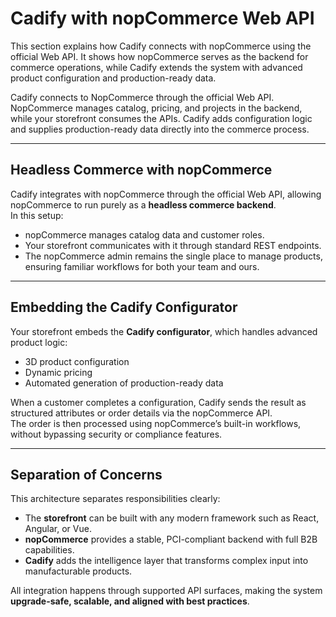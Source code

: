 # Cadify with nopCommerce Web API

This section explains how Cadify connects with nopCommerce using the official Web API. It shows how nopCommerce serves as the backend for commerce operations, while Cadify extends the system with advanced product configuration and production-ready data.

Cadify connects to NopCommerce through the official Web API. NopCommerce manages catalog, pricing, and projects in the backend, while your storefront consumes the APIs. Cadify adds configuration logic and supplies production-ready data directly into the commerce process.

---

## Headless Commerce with nopCommerce

Cadify integrates with nopCommerce through the official Web API, allowing nopCommerce to run purely as a **headless commerce backend**.  
In this setup:

- nopCommerce manages catalog data and customer roles.  
- Your storefront communicates with it through standard REST endpoints.  
- The nopCommerce admin remains the single place to manage products, ensuring familiar workflows for both your team and ours.  

---

## Embedding the Cadify Configurator

Your storefront embeds the **Cadify configurator**, which handles advanced product logic:

- 3D product configuration  
- Dynamic pricing  
- Automated generation of production-ready data  

When a customer completes a configuration, Cadify sends the result as structured attributes or order details via the nopCommerce API.  
The order is then processed using nopCommerce’s built-in workflows, without bypassing security or compliance features.

---

## Separation of Concerns

This architecture separates responsibilities clearly:

- The **storefront** can be built with any modern framework such as React, Angular, or Vue.  
- **nopCommerce** provides a stable, PCI-compliant backend with full B2B capabilities.  
- **Cadify** adds the intelligence layer that transforms complex input into manufacturable products.  

All integration happens through supported API surfaces, making the system **upgrade-safe, scalable, and aligned with best practices**.